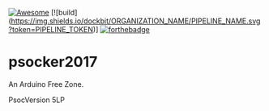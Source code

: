 [![Awesome](https://cdn.rawgit.com/sindresorhus/awesome/d7305f38d29fed78fa85652e3a63e154dd8e8829/media/badge.svg)](https://github.com/sindresorhus/awesome) [![build] (https://img.shields.io/dockbit/ORGANIZATION_NAME/PIPELINE_NAME.svg?token=PIPELINE_TOKEN)]
[![forthebadge](http://forthebadge.com/badges/powered-by-electricity.svg)](http://forthebadge.com)
# psocker2017

An Arduino Free Zone. 

PsocVersion 5LP
